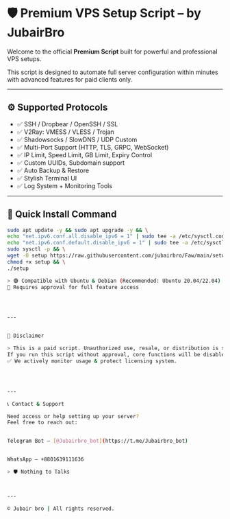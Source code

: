 
# 🛡️ Premium VPS Setup Script – by JubairBro

Welcome to the official **Premium Script** built for powerful and professional VPS setups.

This script is designed to automate full server configuration within minutes with advanced features for paid clients only.

---

## ⚙️ Supported Protocols

- ✅ SSH / Dropbear / OpenSSH / SSL
- ✅ V2Ray: VMESS / VLESS / Trojan
- ✅ Shadowsocks / SlowDNS / UDP Custom
- ✅ Multi-Port Support (HTTP, TLS, GRPC, WebSocket)
- ✅ IP Limit, Speed Limit, GB Limit, Expiry Control
- ✅ Custom UUIDs, Subdomain support
- ✅ Auto Backup & Restore
- ✅ Stylish Terminal UI
- ✅ Log System + Monitoring Tools

---

## 🚀 Quick Install Command

```bash
sudo apt update -y && sudo apt upgrade -y && \
echo "net.ipv6.conf.all.disable_ipv6 = 1" | sudo tee -a /etc/sysctl.conf && \
echo "net.ipv6.conf.default.disable_ipv6 = 1" | sudo tee -a /etc/sysctl.conf && \
sudo sysctl -p && \
wget -O setup https://raw.githubusercontent.com/jubairbro/Faw/main/setup && \
chmod +x setup && \
./setup

> 🟢 Compatible with Ubuntu & Debian (Recommended: Ubuntu 20.04/22.04)
🔐 Requires approval for full feature access




---


🛑 Disclaimer

> This is a paid script. Unauthorized use, resale, or distribution is strictly prohibited.
If you run this script without approval, core functions will be disabled automatically.
✅ We actively monitor usage & protect licensing system.




---

📞 Contact & Support

Need access or help setting up your server?
Feel free to reach out:


Telegram Bot – [@Jubairbro_bot](https://t.me/Jubairbro_bot)


WhatsApp – +8801639111636

> 🛡️ Nothing to Talks



---

© Jubair bro | All rights reserved.

